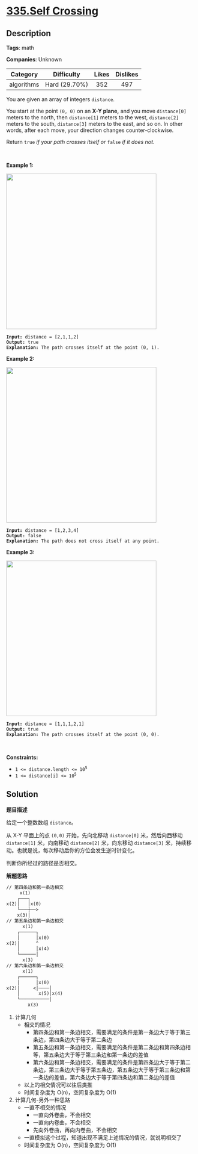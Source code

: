 # [335.Self Crossing](https://leetcode.com/problems/self-crossing/description/)

## Description

**Tags**: math

**Companies**: Unknown

|  Category  |  Difficulty   | Likes | Dislikes |
| :--------: | :-----------: | :---: | :------: |
| algorithms | Hard (29.70%) |  352  |   497    |

<p>You are given an array of integers <code>distance</code>.</p>
<p>You start at the point <code>(0, 0)</code> on an <strong>X-Y plane,</strong> and you move <code>distance[0]</code> meters to the north, then <code>distance[1]</code> meters to the west, <code>distance[2]</code> meters to the south, <code>distance[3]</code> meters to the east, and so on. In other words, after each move, your direction changes counter-clockwise.</p>
<p>Return <code>true</code> <em>if your path crosses itself or </em><code>false</code><em> if it does not</em>.</p>
<p>&nbsp;</p>
<p><strong class="example">Example 1:</strong></p>
<img alt="" src="https://assets.leetcode.com/uploads/2022/12/21/11.jpg" style="width: 400px; height: 413px;" />
<pre><code><strong>Input:</strong> distance = [2,1,1,2]
<strong>Output:</strong> true
<strong>Explanation:</strong> The path crosses itself at the point (0, 1).</code></pre>
<p><strong class="example">Example 2:</strong></p>
<img alt="" src="https://assets.leetcode.com/uploads/2022/12/21/22.jpg" style="width: 400px; height: 413px;" />
<pre><code><strong>Input:</strong> distance = [1,2,3,4]
<strong>Output:</strong> false
<strong>Explanation:</strong> The path does not cross itself at any point.</code></pre>
<p><strong class="example">Example 3:</strong></p>
<img alt="" src="https://assets.leetcode.com/uploads/2022/12/21/33.jpg" style="width: 400px; height: 413px;" />
<pre><code><strong>Input:</strong> distance = [1,1,1,2,1]
<strong>Output:</strong> true
<strong>Explanation:</strong> The path crosses itself at the point (0, 0).</code></pre>
<p>&nbsp;</p>
<p><strong>Constraints:</strong></p>
<ul>
  <li><code>1 &lt;=&nbsp;distance.length &lt;= 10<sup>5</sup></code></li>
  <li><code>1 &lt;=&nbsp;distance[i] &lt;= 10<sup>5</sup></code></li>
</ul>

## Solution

**题目描述**

给定一个整数数组 `distance`。

从 X-Y 平面上的点 `(0,0)` 开始，先向北移动 `distance[0]` 米，然后向西移动 `distance[1]` 米，向南移动 `distance[2]` 米，向东移动 `distance[3]` 米，持续移动。也就是说，每次移动后你的方位会发生逆时针变化。

判断你所经过的路径是否相交。

**解题思路**

```txt
// 第四条边和第一条边相交
     x(1)
    ┌───┐
x(2)│   │x(0)
    └───┼──>
    x(3)│
// 第五条边和第一条边相交
      x(1)
    ┌──────┐
    │      │x(0)
x(2)│      ^
    │      │x(4)
    └──────│
      x(3)
// 第六条边和第一条边相交
      x(1)
    ┌──────┐
    │      │x(0)
x(2)│     <│────│
    │       x(5)│x(4)
    └───────────│
        x(3)
```

1. 计算几何
   - 相交的情况
     - 第四条边和第一条边相交，需要满足的条件是第一条边大于等于第三条边，第四条边大于等于第二条边
     - 第五条边和第一条边相交，需要满足的条件是第二条边和第四条边相等，第五条边大于等于第三条边和第一条边的差值
     - 第六条边和第一条边相交，需要满足的条件是第四条边大于等于第二条边，第三条边大于等于第五条边，第五条边大于等于第三条边和第一条边的差值，第六条边大于等于第四条边和第二条边的差值
   - 以上的相交情况可以往后类推
   - 时间复杂度为 O(n)，空间复杂度为 O(1)
2. 计算几何-另外一种思路
   - 一直不相交的情况
     - 一直向外卷曲，不会相交
     - 一直向内卷曲，不会相交
     - 先向外卷曲，再向内卷曲，不会相交
   - 一直模拟这个过程，知道出现不满足上述情况的情况，就说明相交了
   - 时间复杂度为 O(n)，空间复杂度为 O(1)
